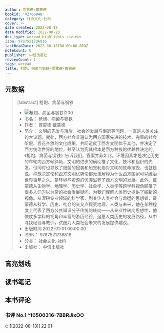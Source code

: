 ```yaml
---
author: 贾雷德·戴蒙德
bookId: '42766048'
category: 社会文化-社科
cover: >-
date created: 2022-08-19
date modified: 2022-08-20
doc_type: weread-highlights-reviews
isbn: 9787521736816
lastReadDate: 2022-08-18T00:00:00.000Z
noteCount: 0
publisher: 中信出版社
reviewCount: 1
tags: weread
title: 枪炮、病菌与钢铁-贾雷德·戴蒙德
---
```


## 元数据

> [!abstract] 枪炮、病菌与钢铁
> - ![ 枪炮、病菌与钢铁|200](https://wfqqreader-1252317822.image.myqcloud.com/cover/48/42766048/t7_42766048.jpg)
> - 书名： 枪炮、病菌与钢铁
> - 作者： 贾雷德·戴蒙德
> - 简介： 文明的先发与落后，社会的发展与倒退等问题，一直是人类关注的大议题。就此，西方社会普遍认为西方国家先进的技术、完善的社会阶层、百花齐放的文化成果，共同造就了西方文明优于其他，并决定了西方统治世界的地位，甚至认为究其根本是西方种族的优越性决定的。《枪炮、病菌与钢铁》告诉我们，答案并非如此。环境因素才是决定历史的车轮向西方倾斜倾，文明的进步的确助推了文化、技术和组织的先发，但同时也导致了细菌的侵袭和船坚利炮对文明的致命摧毁，也就是说，种族决定论和西方文明优势论都无法解释为什么西方国家可以统治世界百年之久。是环境与资源的优渥滋养了西方文明的发展。此外，戴蒙德从生物学、地理学、历史学、社会学、人类学等跨学科视角颠覆了很多人们习以为常的社会发展疑问，为我们理解人类历史提供了崭新的视角。从深耕专业领域的科学家，到关注人类社会与命运的思想者，戴蒙德从科学、历史、社会的交叉点探究地理、人类与未来，他在某种程度上代表了西方公共知识分子传统的转向——从专业性转向思想性，他依仗多学科的视角和丰富的游历经验，追思人类历史的发展路径，从中寻找经验与教训，试图为人类社会未来的发展提供建议。
> - 出版时间 2022-01-01 00:00:00
> - ISBN： 9787521736816
> - 分类： 社会文化-社科
> - 出版社： 中信出版社

## 高亮划线

## 读书笔记

## 本书评论

### 书评 No.1 ^10500316-7BBRJixOO

⏱ [[2022-08-18]] 22:01
